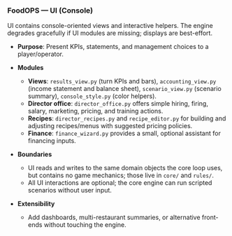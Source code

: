 ### FoodOPS — UI (Console)

UI contains console-oriented views and interactive helpers. The engine degrades gracefully if UI modules are missing; displays are best-effort.

- **Purpose**: Present KPIs, statements, and management choices to a player/operator.

- **Modules**
  - **Views**: `results_view.py` (turn KPIs and bars), `accounting_view.py` (income statement and balance sheet), `scenario_view.py` (scenario summary), `console_style.py` (color helpers).
  - **Director office**: `director_office.py` offers simple hiring, firing, salary, marketing, pricing, and training actions.
  - **Recipes**: `director_recipes.py` and `recipe_editor.py` for building and adjusting recipes/menus with suggested pricing policies.
  - **Finance**: `finance_wizard.py` provides a small, optional assistant for financing inputs.

- **Boundaries**
  - UI reads and writes to the same domain objects the core loop uses, but contains no game mechanics; those live in `core/` and `rules/`.
  - All UI interactions are optional; the core engine can run scripted scenarios without user input.

- **Extensibility**
  - Add dashboards, multi-restaurant summaries, or alternative front-ends without touching the engine.


